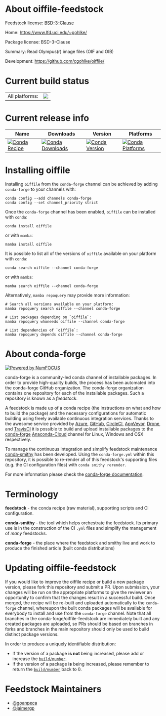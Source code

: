 About oiffile-feedstock
=======================

Feedstock license: [BSD-3-Clause](https://github.com/conda-forge/oiffile-feedstock/blob/main/LICENSE.txt)

Home: https://www.lfd.uci.edu/~gohlke/

Package license: BSD-3-Clause

Summary: Read Olympus(r) image files (OIF and OIB)

Development: https://github.com/cgohlke/oiffile/

Current build status
====================


<table><tr><td>All platforms:</td>
    <td>
      <a href="https://dev.azure.com/conda-forge/feedstock-builds/_build/latest?definitionId=15370&branchName=main">
        <img src="https://dev.azure.com/conda-forge/feedstock-builds/_apis/build/status/oiffile-feedstock?branchName=main">
      </a>
    </td>
  </tr>
</table>

Current release info
====================

| Name | Downloads | Version | Platforms |
| --- | --- | --- | --- |
| [![Conda Recipe](https://img.shields.io/badge/recipe-oiffile-green.svg)](https://anaconda.org/conda-forge/oiffile) | [![Conda Downloads](https://img.shields.io/conda/dn/conda-forge/oiffile.svg)](https://anaconda.org/conda-forge/oiffile) | [![Conda Version](https://img.shields.io/conda/vn/conda-forge/oiffile.svg)](https://anaconda.org/conda-forge/oiffile) | [![Conda Platforms](https://img.shields.io/conda/pn/conda-forge/oiffile.svg)](https://anaconda.org/conda-forge/oiffile) |

Installing oiffile
==================

Installing `oiffile` from the `conda-forge` channel can be achieved by adding `conda-forge` to your channels with:

```
conda config --add channels conda-forge
conda config --set channel_priority strict
```

Once the `conda-forge` channel has been enabled, `oiffile` can be installed with `conda`:

```
conda install oiffile
```

or with `mamba`:

```
mamba install oiffile
```

It is possible to list all of the versions of `oiffile` available on your platform with `conda`:

```
conda search oiffile --channel conda-forge
```

or with `mamba`:

```
mamba search oiffile --channel conda-forge
```

Alternatively, `mamba repoquery` may provide more information:

```
# Search all versions available on your platform:
mamba repoquery search oiffile --channel conda-forge

# List packages depending on `oiffile`:
mamba repoquery whoneeds oiffile --channel conda-forge

# List dependencies of `oiffile`:
mamba repoquery depends oiffile --channel conda-forge
```


About conda-forge
=================

[![Powered by
NumFOCUS](https://img.shields.io/badge/powered%20by-NumFOCUS-orange.svg?style=flat&colorA=E1523D&colorB=007D8A)](https://numfocus.org)

conda-forge is a community-led conda channel of installable packages.
In order to provide high-quality builds, the process has been automated into the
conda-forge GitHub organization. The conda-forge organization contains one repository
for each of the installable packages. Such a repository is known as a *feedstock*.

A feedstock is made up of a conda recipe (the instructions on what and how to build
the package) and the necessary configurations for automatic building using freely
available continuous integration services. Thanks to the awesome service provided by
[Azure](https://azure.microsoft.com/en-us/services/devops/), [GitHub](https://github.com/),
[CircleCI](https://circleci.com/), [AppVeyor](https://www.appveyor.com/),
[Drone](https://cloud.drone.io/welcome), and [TravisCI](https://travis-ci.com/)
it is possible to build and upload installable packages to the
[conda-forge](https://anaconda.org/conda-forge) [Anaconda-Cloud](https://anaconda.org/)
channel for Linux, Windows and OSX respectively.

To manage the continuous integration and simplify feedstock maintenance
[conda-smithy](https://github.com/conda-forge/conda-smithy) has been developed.
Using the ``conda-forge.yml`` within this repository, it is possible to re-render all of
this feedstock's supporting files (e.g. the CI configuration files) with ``conda smithy rerender``.

For more information please check the [conda-forge documentation](https://conda-forge.org/docs/).

Terminology
===========

**feedstock** - the conda recipe (raw material), supporting scripts and CI configuration.

**conda-smithy** - the tool which helps orchestrate the feedstock.
                   Its primary use is in the construction of the CI ``.yml`` files
                   and simplify the management of *many* feedstocks.

**conda-forge** - the place where the feedstock and smithy live and work to
                  produce the finished article (built conda distributions)


Updating oiffile-feedstock
==========================

If you would like to improve the oiffile recipe or build a new
package version, please fork this repository and submit a PR. Upon submission,
your changes will be run on the appropriate platforms to give the reviewer an
opportunity to confirm that the changes result in a successful build. Once
merged, the recipe will be re-built and uploaded automatically to the
`conda-forge` channel, whereupon the built conda packages will be available for
everybody to install and use from the `conda-forge` channel.
Note that all branches in the conda-forge/oiffile-feedstock are
immediately built and any created packages are uploaded, so PRs should be based
on branches in forks and branches in the main repository should only be used to
build distinct package versions.

In order to produce a uniquely identifiable distribution:
 * If the version of a package **is not** being increased, please add or increase
   the [``build/number``](https://docs.conda.io/projects/conda-build/en/latest/resources/define-metadata.html#build-number-and-string).
 * If the version of a package **is** being increased, please remember to return
   the [``build/number``](https://docs.conda.io/projects/conda-build/en/latest/resources/define-metadata.html#build-number-and-string)
   back to 0.

Feedstock Maintainers
=====================

* [@goanpeca](https://github.com/goanpeca/)
* [@jaimergp](https://github.com/jaimergp/)

